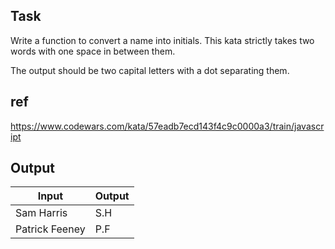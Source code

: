 ## Task
Write a function to convert a name into initials. This kata strictly takes two words with one space in between them.

The output should be two capital letters with a dot separating them.

## ref
https://www.codewars.com/kata/57eadb7ecd143f4c9c0000a3/train/javascript

## Output

| Input | Output |
| --- | --- | 
| Sam Harris | S.H |
| Patrick Feeney | P.F |

